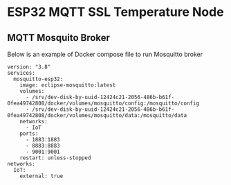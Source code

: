 # ESP32 MQTT SSL Temperature Node

<!-- BMP280 comes in 3.3V and 5V versions. 5V version is I2C and has 4 terminals; 3.3V version is IPS and has 6 terminals AHT10 Arduino sensor -->

## MQTT Mosquito Broker
<p>Below is an example of Docker compose file to run Mosquitto broker</p>

```text
version: "3.8"
services:
  mosquitto-esp32:
    image: eclipse-mosquitto:latest
    volumes:
      - /srv/dev-disk-by-uuid-12424c21-2056-486b-b61f-0fea49742808/docker/volumes/mosquitto/config:/mosquitto/config
      - /srv/dev-disk-by-uuid-12424c21-2056-486b-b61f-0fea49742808/docker/volumes/mosquitto/data:/mosquitto/data
    networks:
      - IoT
    ports:
      - 1883:1883
      - 8883:8883
      - 9001:9001
    restart: unless-stopped
networks:
  IoT:
    external: true
```
